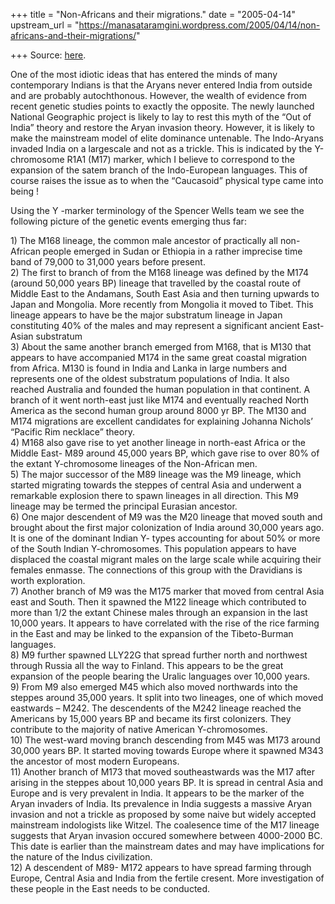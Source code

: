+++
title = "Non-Africans and their migrations."
date = "2005-04-14"
upstream_url = "https://manasataramgini.wordpress.com/2005/04/14/non-africans-and-their-migrations/"

+++
Source: [here](https://manasataramgini.wordpress.com/2005/04/14/non-africans-and-their-migrations/).

One of the most idiotic ideas that has entered the minds of many
contemporary Indians is that the Aryans never entered India from outside
and are probably autochthonous. However, the wealth of evidence from
recent genetic studies points to exactly the opposite. The newly
launched National Geographic project is likely to lay to rest this myth
of the “Out of India” theory and restore the Aryan invasion theory.
However, it is likely to make the mainstream model of elite dominance
untenable. The Indo-Aryans invaded India on a largescale and not as a
trickle. This is indicated by the Y-chromosome R1A1 (M17) marker, which
I believe to correspond to the expansion of the satem branch of the
Indo-European languages. This of course raises the issue as to when the
“Caucasoid” physical type came into being !

Using the Y -marker terminology of the Spencer Wells team we see the
following picture of the genetic events emerging thus far:

1\) The M168 lineage, the common male ancestor of practically all
non-African people emerged in Sudan or Ethiopia in a rather imprecise
time band of 79,000 to 31,000 years before present.  
2) The first to branch of from the M168 lineage was defined by the M174
(around 50,000 years BP) lineage that travelled by the coastal route of
Middle East to the Andamans, South East Asia and then turning upwards to
Japan and Mongolia. More recently from Mongolia it moved to Tibet. This
lineage appears to have be the major substratum lineage in Japan
constituting 40% of the males and may represent a significant ancient
East-Asian substratum  
3) About the same another branch emerged from M168, that is M130 that
appears to have accompanied M174 in the same great coastal migration
from Africa. M130 is found in India and Lanka in large numbers and
represents one of the oldest substratum populations of India. It also
reached Australia and founded the human population in that continent. A
branch of it went north-east just like M174 and eventually reached North
America as the second human group around 8000 yr BP. The M130 and M174
migrations are excellent candidates for explaining Johanna Nichols’
“Pacific Rim necklace” theory.  
4) M168 also gave rise to yet another lineage in north-east Africa or
the Middle East- M89 around 45,000 years BP, which gave rise to over 80%
of the extant Y-chromosome lineages of the Non-African men.  
5) The major successor of the M89 lineage was the M9 lineage, which
started migrating towards the steppes of central Asia and underwent a
remarkable explosion there to spawn lineages in all direction. This M9
lineage may be termed the principal Eurasian ancestor.  
6) One major descendent of M9 was the M20 lineage that moved south and
brought about the first major colonization of India around 30,000 years
ago. It is one of the dominant Indian Y- types accounting for about 50%
or more of the South Indian Y-chromosomes. This population appears to
have displaced the coastal migrant males on the large scale while
acquiring their females enmasse. The connections of this group with the
Dravidians is worth exploration.  
7) Another branch of M9 was the M175 marker that moved from central Asia
east and South. Then it spawned the M122 lineage which contributed to
more than 1/2 the extant Chinese males through an expansion in the last
10,000 years. It appears to have correlated with the rise of the rice
farming in the East and may be linked to the expansion of the
Tibeto-Burman languages.  
8) M9 further spawned LLY22G that spread further north and northwest
through Russia all the way to Finland. This appears to be the great
expansion of the people bearing the Uralic languages over 10,000
years.  
9) From M9 also emerged M45 which also moved northwards into the steppes
around 35,000 years. It split into two lineages, one of which moved
eastwards – M242. The descendents of the M242 lineage reached the
Americans by 15,000 years BP and became its first colonizers. They
contribute to the majority of native American Y-chromosomes.  
10) The west-ward moving branch descending from M45 was M173 around
30,000 years BP. It started moving towards Europe where it spawned M343
the ancestor of most modern Europeans.  
11) Another branch of M173 that moved southeastwards was the M17 after
arising in the steppes about 10,000 years BP. It is spread in central
Asia and Europe and is very prevalent in India. It appears to be the
marker of the Aryan invaders of India. Its prevalence in India suggests
a massive Aryan invasion and not a trickle as proposed by some naive but
widely accepted mainstream indologists like Witzel. The coalesence time
of the M17 lineage suggests that Aryan invasion occured somewhere
between 4000-2000 BC. This date is earlier than the mainstream dates and
may have implications for the nature of the Indus civilization.  
12) A descendent of M89- M172 appears to have spread farming through
Europe, Central Asia and India from the fertile cresent. More
investigation of these people in the East needs to be conducted.

